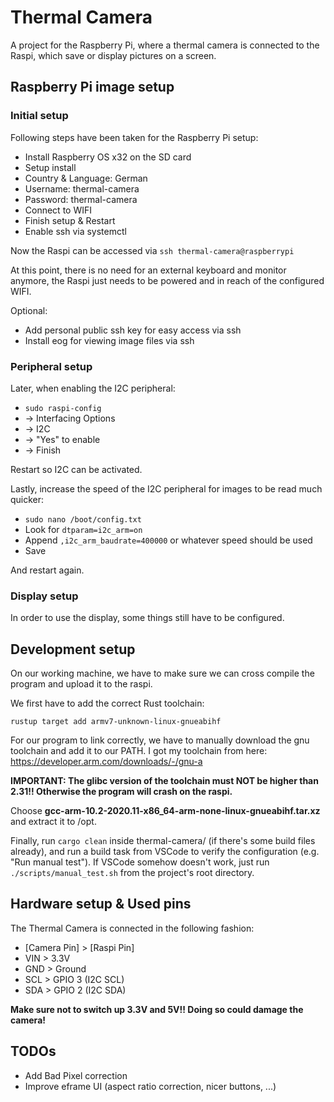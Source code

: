 # Thermal Camera

A project for the Raspberry Pi, where a thermal camera is connected to the Raspi, which save or display pictures on a screen.

## Raspberry Pi image setup

### Initial setup

Following steps have been taken for the Raspberry Pi setup:

- Install Raspberry OS x32 on the SD card
- Setup install
- Country & Language: German
- Username: thermal-camera
- Password: thermal-camera
- Connect to WIFI
- Finish setup & Restart
- Enable ssh via systemctl

Now the Raspi can be accessed via `ssh thermal-camera@raspberrypi`

At this point, there is no need for an external keyboard and monitor anymore, the Raspi just needs to be powered and in reach of the configured WIFI.

Optional:

- Add personal public ssh key for easy access via ssh
- Install eog for viewing image files via ssh

### Peripheral setup

Later, when enabling the I2C peripheral:

- `sudo raspi-config`
- -> Interfacing Options
- -> I2C
- -> "Yes" to enable
- -> Finish

Restart so I2C can be activated.

Lastly, increase the speed of the I2C peripheral for images to be read much quicker:

- `sudo nano /boot/config.txt`
- Look for `dtparam=i2c_arm=on`
- Append `,i2c_arm_baudrate=400000` or whatever speed should be used
- Save

And restart again.

### Display setup

In order to use the display, some things still have to be configured.

## Development setup

On our working machine, we have to make sure we can cross compile the program and upload it to the raspi.

We first have to add the correct Rust toolchain:

`rustup target add armv7-unknown-linux-gnueabihf`

For our program to link correctly, we have to manually download the gnu toolchain and add it to our PATH. I got my toolchain from here: <https://developer.arm.com/downloads/-/gnu-a>

**IMPORTANT: The glibc version of the toolchain must NOT be higher than 2.31!! Otherwise the program will crash on the raspi.**

Choose **gcc-arm-10.2-2020.11-x86_64-arm-none-linux-gnueabihf.tar.xz** and extract it to /opt.

Finally, run `cargo clean` inside thermal-camera/ (if there's some build files already), and run a build task from VSCode to verify the configuration (e.g. "Run manual test"). If VSCode somehow doesn't work, just run `./scripts/manual_test.sh` from the project's root directory.

## Hardware setup & Used pins

The Thermal Camera is connected in the following fashion:

- [Camera Pin] > [Raspi Pin]
- VIN > 3.3V
- GND > Ground
- SCL > GPIO 3 (I2C SCL)
- SDA > GPIO 2 (I2C SDA)

**Make sure not to switch up 3.3V and 5V!! Doing so could damage the camera!**

## TODOs

- Add Bad Pixel correction
- Improve eframe UI (aspect ratio correction, nicer buttons, ...)
